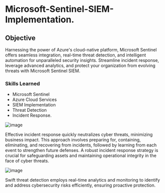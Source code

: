 # Microsoft-Sentinel-SIEM-Implementation.

## Objective
Harnessing the power of Azure's cloud-native platform, Microsoft Sentinel offers seamless integration, real-time threat detection, and intelligent automation for unparalleled security insights. Streamline incident response, leverage advanced analytics, and protect your organization from evolving threats with Microsoft Sentinel SIEM.

### Skills Learned
- Microsoft Sentinel
- Azure Cloud Services
- SIEM Implementation 
- Threat Detection
- Incident Response.


 ![image](https://github.com/Mathia00/Microsoft-Sentinel-SIEM-Implementation./assets/161324040/1d14ce43-53da-41fb-805d-c7e6e0fec190)

 Effective incident response quickly neutralizes cyber threats, minimizing business impact. This approach involves preparing for, containing, eliminating, and recovering from incidents, followed by learning from each event to strengthen future defenses. A robust incident response strategy is crucial for safeguarding assets and maintaining operational integrity in the face of cyber threats.

 
  ![image](https://github.com/Mathia00/Microsoft-Sentinel-SIEM-Implementation./assets/161324040/186a87db-850f-444f-a8a3-331ac6003d40)
  
  Swift threat detection employs real-time analytics and monitoring to identify and address cybersecurity risks efficiently, ensuring proactive protection.

